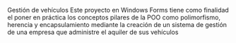 Gestión de vehículos
Este proyecto en Windows Forms tiene como finalidad el poner en práctica los conceptos pilares de la POO como polimorfismo, herencia y encapsulamiento mediante la creación de un sistema de gestión 
de una empresa que administre el aquiler de sus vehículos
